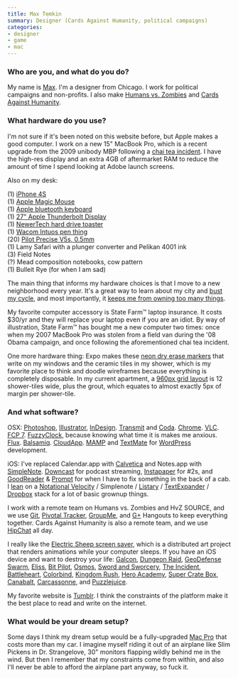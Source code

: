 ```yaml
---
title: Max Temkin
summary: Designer (Cards Against Humanity, political campaigns)
categories:
- designer
- game
- mac
---
```


### Who are you, and what do you do?

My name is [Max](http://maxistentialism.com/ "Max's website."). I'm a designer from Chicago. I work for political campaigns and non-profits. I also make [Humans vs. Zombies](http://humansvszombies.org/ "A social game played in real life.") and [Cards Against Humanity](http://www.cardsagainsthumanity.com/ "A card game for horrible people.").

### What hardware do you use?

I'm not sure if it's been noted on this website before, but Apple makes a good computer. I work on a new 15" MacBook Pro, which is a recent upgrade from the 2009 unibody MBP following a [chai tea incident](http://maxistentialist.tumblr.com/post/11092248162/this-morning-somebody-spilled-their-drink-on-my "Max's post about spilling tea on his laptop."). I have the high-res display and an extra 4GB of aftermarket RAM to reduce the amount of time I spend looking at Adobe launch screens.

Also on my desk:

(1) [iPhone 4S][iphone-4s]  
(1) [Apple Magic Mouse][magic-mouse]  
(1) [Apple bluetooth keyboard][keyboard]  
(1) [27" Apple Thunderbolt Display][thunderbolt-display]  
(1) [NewerTech hard drive toaster][voyager-q]  
(1) [Wacom Intuos pen thing][intuos]  
(20) [Pilot Precise V5s, 0.5mm][precise-v5]  
(1) Lamy Safari with a plunger converter and Pelikan 4001 ink  
(3) Field Notes  
(?) Mead composition notebooks, cow pattern  
(1) Bulleit Rye (for when I am sad)  

The main thing that informs my hardware choices is that I move to a new neighborhood every year. It's a great way to learn about my city and [bust my cycle](http://www.zefrank.com/theshow/archives/2006/09/092006.html "The zefrank video, 'bust that cycle.'"), and most importantly, it [keeps me from owning too many things](http://guynameddave.com/about-the-100-thing-challenge/ "A challenge to own less things.").

My favorite computer accessory is State Farm™ laptop insurance. It costs $30/yr and they will replace your laptop even if you are an idiot. By way of illustration, State Farm™ has bought me a new computer two times: once when my 2007 MacBook Pro was stolen from a field van during the '08 Obama campaign, and once following the aforementioned chai tea incident.

One more hardware thing: Expo makes these [neon dry erase markers][neon] that write on my windows and the ceramic tiles in my shower, which is my favorite place to think and doodle wireframes because everything is completely disposable. In my current apartment, a [960px grid layout][960-grid-system] is 12 shower-tiles wide, plus the grout, which equates to almost exactly 5px of margin per shower-tile.

### And what software?

OSX: [Photoshop][], [Illustrator][], [InDesign][]. [Transmit][] and [Coda][]. [Chrome][]. [VLC][]. [FCP 7][final-cut-pro]. [FuzzyClock][], because knowing what time it is makes me anxious. [Flux][f.lux]. [Balsamiq][mockups]. [CloudApp][]. [MAMP][] and [TextMate][] for [WordPress][] development.

iOS: I've replaced Calendar.app with [Calvetica][calvetica-ios] and Notes.app with [SimpleNote][simplenote-ios]. [Downcast][downcast-ios] for podcast streaming, [Instapaper][instapaper-ios] for #2s, and [GoodReader][goodreader-ios] & [Prompt][prompt-ios] for when I have to fix something in the back of a cab. I [lean](http://www.oreillynet.com/pub/a/JavaScript/2002/01/01/cory.html "An article on brains and blogging.") on a [Notational Velocity][notational-velocity] / Simplenote / [Listary][listary-ios] / [TextExpander][] / [Dropbox][] stack for a lot of basic grownup things.

I work with a remote team on Humans vs. Zombies and HvZ SOURCE, and we use [Git][], [Pivotal Tracker][pivotal-tracker], [GroupMe][], and [G+][google-plus] Hangouts to keep everything together. Cards Against Humanity is also a remote team, and we use [HipChat][] all day.

I really like the [Electric Sheep screen saver][electric-sheep], which is a distributed art project that renders animations while your computer sleeps. If you have an iOS device and want to destroy your life: [Galcon][galcon-ios], [Dungeon Raid][dungeon-raid-ios], [GeoDefense Swarm][geodefense-swarm-ios], [Eliss][eliss-ios], [Bit Pilot][bit-pilot-ios], [Osmos][osmos-ios], [Sword and Sworcery][sword-and-sworcery-ios], [The Incident][the-incident-ios], [Battleheart][battleheart-ios], [Colorbind][colorbind-ios], [Kingdom Rush][kingdom-rush-ios], [Hero Academy][hero-academy-ios], [Super Crate Box][super-crate-box-ios], [Canabalt][canabalt-ios], [Carcassonne][carcassonne-ios], and [Puzzlejuice][puzzlejuice-ios].

My favorite website is [Tumblr][]. I think the constraints of the platform make it the best place to read and write on the internet.

### What would be your dream setup?

Some days I think my dream setup would be a fully-upgraded [Mac Pro][mac-pro] that costs more than my car. I imagine myself riding it out of an airplane like Slim Pickens in Dr. Strangelove, 30" monitors flapping wildly behind me in the wind. But then I remember that my constraints come from within, and also I'll never be able to afford the airplane part anyway, so fuck it.

[intuos]: https://www.wacom.com/en-us/products/pen-tablets/intuos "A pen tablet."
[iphone-4s]: https://en.wikipedia.org/wiki/IPhone_4S "A smartphone."
[keyboard]: https://www.apple.com/keyboard/ "The keyboard."
[mac-pro]: https://www.apple.com/mac-pro/ "The Intel-based Mac tower computer."
[magic-mouse]: https://www.apple.com/magicmouse/ "A multi-touch mouse."
[neon]: https://www.expomarkers.com/markers/neon "Neon markers."
[precise-v5]: https://www.amazon.com/Pilot-Precise-Stick-Rolling-Extra/dp/B00006IEBI "A pen."
[thunderbolt-display]: https://www.apple.com/displays/ "A Thunderbolt-powered monitor."
[voyager-q]: https://www.newertech.com/products/voyagerq.php "A hard drive docking system."
[960-grid-system]: https://960.gs/ "A design system for streamlining web design and prototyping."
[battleheart-ios]: https://itunes.apple.com/us/app/battleheart/id394057299 "An RPG/action hero game."
[bit-pilot-ios]: http://bitpilotgame.com/ "A spaceship game."
[calvetica-ios]: http://mysterioustrousers.com/calvetica "An alternate calendar app."
[canabalt-ios]: http://www.canabalt.com/ "A side-scrolling parkour game for the iPhone."
[carcassonne-ios]: https://carcassonneapp.com/ "A tile game."
[chrome]: https://www.google.com/intl/en/chrome/browser/ "A WebKit-based browser, where each tab runs in its own thread."
[cloudapp]: https://www.getcloudapp.com/ "A cloud-based file sharing menubar app for Mac OS X."
[coda]: https://panic.com/coda/ "A single-window HTML/web tool for the Mac."
[colorbind-ios]: https://itunes.apple.com/us/app/colorbind/id356126423 "A puzzle game."
[downcast-ios]: http://www.downcastapp.com/ "An app for downloading podcasts."
[dropbox]: https://www.dropbox.com/ "Online syncing and storage."
[dungeon-raid-ios]: https://itunes.apple.com/us/app/dungeon-raid/id403090531 "A strategy/RPG matching game."
[electric-sheep]: https://electricsheep.org/ "An abstract collaborative screen saver."
[eliss-ios]: https://itunes.apple.com/us/app/eliss/id306950009 "A clever little game for the iPhone."
[f.lux]: https://justgetflux.com/ "A tool to make the colour of your screen adapt to the current time of day."
[final-cut-pro]: https://en.wikipedia.org/wiki/Final_Cut_Pro "A nonlinear video editor."
[fuzzyclock]: http://osx.iusethis.com/app/fuzzyclock "A Mac menubar clock that shows the time in relative terms."
[galcon-ios]: https://itunes.apple.com/us/app/galcon/id285820845 "A space action strategy game."
[geodefense-swarm-ios]: https://itunes.apple.com/us/app/geodefense-swarm/id326563285 "A unique tower defense game."
[git]: https://git-scm.com/ "A version control system."
[goodreader-ios]: http://goodreader.com/ "A PDF reader for the iPad."
[google-plus]: https://en.wikipedia.org/wiki/Google%2B "A social network."
[groupme]: https://groupme.com/ "A group messaging system."
[hero-academy-ios]: https://itunes.apple.com/us/app/hero-academy/id488156323 "A multiplayer fantasy battle game."
[hipchat]: https://www.hipchat.com/ "A hosted IM and file service."
[illustrator]: https://www.adobe.com/products/illustrator.html "A vector graphics editor."
[indesign]: https://www.adobe.com/products/indesign.html "A desktop/web publishing application."
[instapaper-ios]: https://www.instapaper.com/iphone "An iPhone app for reading Instapaper saved pages."
[kingdom-rush-ios]: https://itunes.apple.com/us/app/kingdom-rush/id489265199 "A fantasy action game."
[listary-ios]: http://listaryapp.com/ "A list app that supports Simplenote."
[mamp]: https://www.mamp.info/en/ "A one-click Mac solution for Apache, MySQL, PHP."
[mockups]: https://balsamiq.com/products/mockups/ "Drawing-like mockup software."
[notational-velocity]: http://notational.net/ "A clever note-taking app for the Mac."
[osmos-ios]: https://itunes.apple.com/us/app/osmos/id382991304 "A physics-based game."
[photoshop]: https://www.adobe.com/products/photoshop.html "A bitmap image editor."
[pivotal-tracker]: https://www.pivotaltracker.com/ "A project management service."
[prompt-ios]: https://itunes.apple.com/us/app/prompt/id421507115 "An SSH client for iOS."
[puzzlejuice-ios]: https://itunes.apple.com/us/app/puzzlejuice/id457273926 "A puzzlegame that will hurt your brain."
[simplenote-ios]: https://itunes.apple.com/us/app/simplenote/id289429962 "A note app with cloud syncing."
[super-crate-box-ios]: https://itunes.apple.com/us/app/super-crate-box/id483025428 "A retro-inspired platformer."
[sword-and-sworcery-ios]: http://www.swordandsworcery.com/ "A pixelated adventure game for iOS."
[textexpander]: https://smilesoftware.com/textexpander "A Mac app for adding custom abbreviations for often-used text."
[textmate]: https://macromates.com/ "A text editor for the Mac."
[the-incident-ios]: https://itunes.apple.com/us/app/the-incident/id385533456 "A game of dodging falling objects."
[transmit]: https://panic.com/transmit/ "An FTP/SFTP client for the Mac."
[tumblr]: https://www.tumblr.com/ "An online personal publishing platform."
[vlc]: http://www.videolan.org/vlc/ "An open-source media player."
[wordpress]: https://wordpress.com/ "Weblog publishing software."
